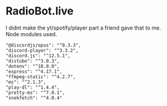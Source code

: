 # RadioBot.live

I didnt make the yt/spotify/player part a friend gave that to me.   
Node modules used.

    "@discordjs/opus": "^0.3.3",
    "discord-player": "^3.3.2",
    "discord.js": "^12.5.1",
    "distube": "^3.0.3",
    "dotenv": "^10.0.0",
    "express": "^4.17.1",
    "ffmpeg-static": "^4.2.7",
    "ms": "^2.1.3",
    "play-dl": "^1.4.4",
    "pretty-ms": "^7.0.1",
    "snekfetch": "^4.0.4"
